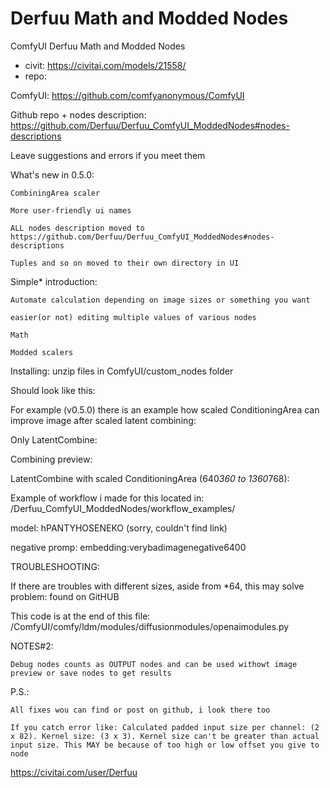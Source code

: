 Derfuu Math and Modded Nodes
========================
ComfyUI Derfuu Math and Modded Nodes
* civit: https://civitai.com/models/21558/
* repo: 

ComfyUI: https://github.com/comfyanonymous/ComfyUI

Github repo + nodes description: https://github.com/Derfuu/Derfuu_ComfyUI_ModdedNodes#nodes-descriptions

Leave suggestions and errors if you meet them

What's new in 0.5.0:

    CombiningArea scaler

    More user-friendly ui names

    ALL nodes description moved to https://github.com/Derfuu/Derfuu_ComfyUI_ModdedNodes#nodes-descriptions

    Tuples and so on moved to their own directory in UI

Simple* introduction:

    Automate calculation depending on image sizes or something you want

    easier(or not) editing multiple values of various nodes

    Math

    Modded scalers

Installing: unzip files in ComfyUI/custom_nodes folder

Should look like this:

For example (v0.5.0) there is an example how scaled ConditioningArea can improve image after scaled latent combining:

Only LatentCombine:

Combining preview:

LatentCombine with scaled ConditioningArea (640*360 to 1360*768):

Example of workflow i made for this located in: /Derfuu_ComfyUI_ModdedNodes/workflow_examples/

model: hPANTYHOSENEKO (sorry, couldn't find link)

negative promp: embedding:verybadimagenegative6400

TROUBLESHOOTING:

If there are troubles with different sizes, aside from *64, this may solve problem: found on GitHUB

This code is at the end of this file: /ComfyUI/comfy/ldm/modules/diffusionmodules/openaimodules.py

NOTES#2:

    Debug nodes counts as OUTPUT nodes and can be used withowt image preview or save nodes to get results

P.S.:

    All fixes wou can find or post on github, i look there too

    If you catch error like: Calculated padded input size per channel: (2 x 82). Kernel size: (3 x 3). Kernel size can't be greater than actual input size. This MAY be because of too high or low offset you give to node
    
https://civitai.com/user/Derfuu
